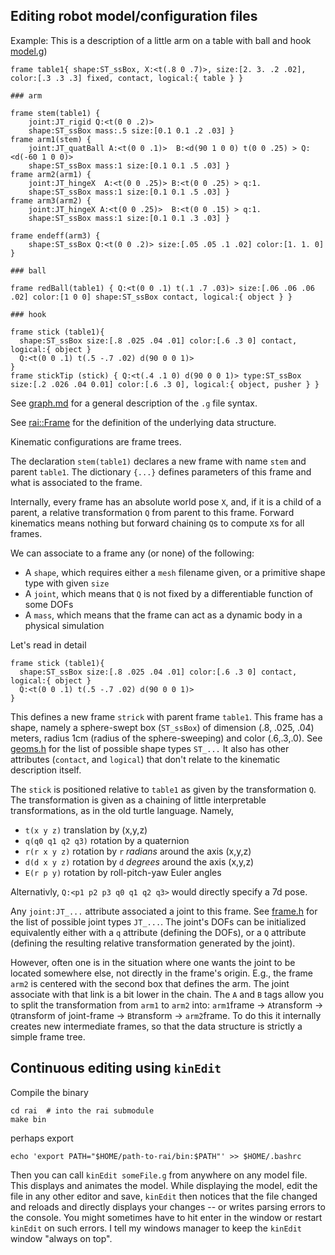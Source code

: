 ## Editing robot model/configuration files

Example: This is a description of a little arm on a table with ball and hook [model.g](https://github.com/MarcToussaint/rai/test/KOMO/switches/model.g))
```
frame table1{ shape:ST_ssBox, X:<t(.8 0 .7)>, size:[2. 3. .2 .02], color:[.3 .3 .3] fixed, contact, logical:{ table } }

### arm

frame stem(table1) {
    joint:JT_rigid Q:<t(0 0 .2)>
    shape:ST_ssBox mass:.5 size:[0.1 0.1 .2 .03] }
frame arm1(stem) {
    joint:JT_quatBall A:<t(0 0 .1)>  B:<d(90 1 0 0) t(0 0 .25) > Q:<d(-60 1 0 0)>
    shape:ST_ssBox mass:1 size:[0.1 0.1 .5 .03] }
frame arm2(arm1) {
    joint:JT_hingeX  A:<t(0 0 .25)> B:<t(0 0 .25) > q:1.
    shape:ST_ssBox mass:1 size:[0.1 0.1 .5 .03] }
frame arm3(arm2) {
    joint:JT_hingeX A:<t(0 0 .25)>  B:<t(0 0 .15) > q:1.
    shape:ST_ssBox mass:1 size:[0.1 0.1 .3 .03] }

frame endeff(arm3) {
    shape:ST_ssBox Q:<t(0 0 .2)> size:[.05 .05 .1 .02] color:[1. 1. 0] }

### ball

frame redBall(table1) { Q:<t(0 0 .1) t(.1 .7 .03)> size:[.06 .06 .06 .02] color:[1 0 0] shape:ST_ssBox contact, logical:{ object } }

### hook

frame stick (table1){
  shape:ST_ssBox size:[.8 .025 .04 .01] color:[.6 .3 0] contact, logical:{ object }
  Q:<t(0 0 .1) t(.5 -.7 .02) d(90 0 0 1)>
}
frame stickTip (stick) { Q:<t(.4 .1 0) d(90 0 0 1)> type:ST_ssBox size:[.2 .026 .04 0.01] color:[.6 .3 0], logical:{ object, pusher } }
```

See [graph.md](graph.md) for a general description of the `.g` file syntax.

See [rai::Frame](https://github.com/MarcToussaint/rai/blob/master/rai/Kin/frame.h) for the definition of the underlying data structure.

Kinematic configurations are frame trees.

The declaration `stem(table1)` declares a new frame
with name `stem` and parent `table1`. The dictionary `{...}`
defines parameters of this frame and what is associated to the frame.

Internally, every frame has an absolute world pose `X`, and, if it is a child of
a parent, a relative transformation `Q` from parent to this
frame. Forward kinematics means nothing but forward chaining `Q`s to
compute `X`s for all frames.

We can associate to a frame any (or none) of the following:
* A `shape`, which requires either a `mesh` filename given, or a primitive shape type with given `size`
* A `joint`, which means that `Q` is not fixed by a differentiable function of some DOFs
* A `mass`, which means that the frame can act as a dynamic body in a physical simulation

Let's read in detail
```
frame stick (table1){
  shape:ST_ssBox size:[.8 .025 .04 .01] color:[.6 .3 0] contact, logical:{ object }
  Q:<t(0 0 .1) t(.5 -.7 .02) d(90 0 0 1)>
}
```
This defines a new frame `strick` with parent frame `table1`. This
frame has a shape, namely a sphere-swept box (`ST_ssBox`) of dimension
(.8, .025, .04) meters, radius 1cm (radius of the sphere-sweeping) and
color (.6,.3,.0).
See [geoms.h](https://github.com/MarcToussaint/rai/blob/master/rai/Geo/geoms.h) for the list of possible shape types `ST_...`
 It also has other attributes (`contact`, and
`logical`) that don't relate to the kinematic description itself.

The `stick` is positioned relative to `table1` as given by the transformation `Q`. The transformation is given as a chaining of little interpretable transformations, as in the old turtle language. Namely,
* `t(x y z)`  translation by (x,y,z)
* `q(q0 q1 q2 q3)`  rotation by a quaternion
* `r(r x y z)` rotation by `r` _radians_ around the axis (x,y,z)
* `d(d x y z)` rotation by `d` _degrees_ around the axis (x,y,z)
* `E(r p y)` rotation by roll-pitch-yaw Euler angles

Alternativly, `Q:<p1 p2 p3 q0 q1 q2 q3>` would directly specify a 7d pose.

Any `joint:JT_...` attribute associated a joint to this frame.  See
[frame.h](https://github.com/MarcToussaint/rai/blob/master/rai/Kin/frame.h)
for the list of possible joint types `JT_...`. The joint's DOFs can be
initialized equivalently either with a `q` attribute (defining the
DOFs), or a `Q` attribute (defining the resulting relative
transformation generated by the joint).

However, often one is in the situation where one wants the joint to be
located somewhere else, not directly in the frame's origin. E.g., the
frame `arm2` is centered with the second box that defines the arm. The
joint associate with that link is a bit lower in the chain. The `A`
and `B` tags allow you to split the transformation from `arm1` to
`arm2` into: `arm1`frame -> `A`transform -> `Q`transform of
joint-frame -> `B`transform -> `arm2`frame. To do this it internally
creates new intermediate frames, so that the data structure is
strictly a simple frame tree.

## Continuous editing using `kinEdit`

Compile the binary
```
cd rai  # into the rai submodule
make bin
```
perhaps export
```
echo 'export PATH="$HOME/path-to-rai/bin:$PATH"' >> $HOME/.bashrc
```

Then you can call `kinEdit someFile.g` from anywhere on any model
file. This displays and animates the model. While displaying the
model, edit the file in any other editor and save, `kinEdit` then
notices that the file changed and reloads and directly displays your
changes -- or writes parsing errors to the console. You might
sometimes have to hit enter in the window or restart `kinEdit` on such
errors. I tell my windows manager to keep the `kinEdit` window "always
on top".

